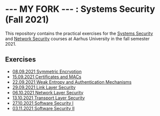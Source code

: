 --- MY FORK --- : Systems Security (Fall 2021)
============================

This repository contains the practical exercises for the [Systems
Security](https://kursuskatalog.au.dk/en/course/108987/Systems-Security) and
[Network
Security](https://kursuskatalog.au.dk/en/course/107823/Network-Security)
courses at Aarhus University in the fall semester 2021.



Exercises
---------

- [08.09.2021 Symmetric Encryption](01_symmetric_encryption/)
- [15.09.2021 Certificates and MACs](02_certificates_and_macs/)
- [22.09.2021 Weak Entropy and Authentication Mechanisms](03_weak_entropy_and_authentication_mechanisms/)
- [29.09.2021 Link Layer Security](04_link_layer_security/)
- [06.10.2021 Network Layer Security](05_network_layer_security/)
- [13.10.2021 Transport Layer Security](06_transport_layer_security/)
- [27.10.2021 Software Security I](07_software_security_i/)
- [03.11.2021 Software Security II](08_software_security_ii/)
